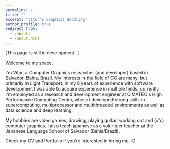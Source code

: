 ```yaml
---
permalink: /
title: ""
excerpt: "Vítor's Graphics doodling"
author_profile: true
redirect_from: 
  - /about/
  - /about.html
---
```


[This page is still in development...]

Welcome to my space.

I'm Vítor, a Computer Graphics researcher (and developer) based in Salvador, Bahia, Brazil.
My interests in the field of CG are many, but primarily in Light Transport. In my 8 years of experience with software development I was able to acquire experience in multiple fields, currently I'm employed as a research and development engineer at CIMATEC's High Performance Computing Center, where I developed strong skills in supercomputing, multiprocessor and multithreaded environments as well as data science and deep learning.

My hobbies are video games, drawing, playing guitar, working out and (ofc) computer graphics. I also teach japanese as a volunteer teacher at the Japanese Language School of Salvador (Bahia/Brazil).

Check my CV and Portfolio if you're interested in hiring me. :D

